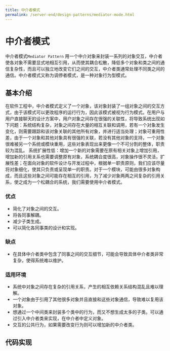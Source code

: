 ```yaml
---
title: 中介者模式
permalink: /server-end/design-patterns/mediator-mode.html
---
```


# 中介者模式

中介者模式`Mediator Pattern`
用一个中介对象来封装一系列的对象交互，中介者使各对象不需要显式地相互引用，从而使其耦合松散，降低多个对象和类之间的通信复杂性，而且可以独立地改变它们之间的交互，中介者类通常处理不同类之间的通信。中介者模式又称为调停者模式，是一种对象行为型模式。

## 基本介绍

在软件工程中，中介者模式定义了一个对象，该对象封装了一组对象之间的交互方式，由于该模式可以更改程序的运行行为，因此该模式被视为行为模式。在用户与用户直接聊天的设计方案中，用户对象之间存在很强的关联性，将导致系统出现如下问题：系统结构复杂，对象之间存在大量的相互关联和调用，若有一个对象发生变化，则需要跟踪和该对象关联的其他所有对象，并进行适当处理；对象可重用性差，由于一个对象和其他对象具有很强的关联，若没有其他对象的支持，一个对象很难被另一个系统或模块重用，这些对象表现出来更像一个不可分割的整体，职责较为混乱。
系统扩展性低：增加一个新的对象需要在原有相关对象上增加引用，增加新的引用关系也需要调整原有对象，系统耦合度很高，对象操作很不灵活，扩展性差；在面向对象的软件设计与开发过程中，根据单一职责原则，我们应该尽量将对象细化，使其只负责或呈现单一的职责。对于一个模块，可能由很多对象构成，而且这些对象之间可能存在相互的引用，为了减少对象两两之间复杂的引用关系，使之成为一个松耦合的系统，我们需要使用中介者模式。

### 优点

- 简化了对象之间的交互。
- 将各同事解耦。
- 减少子类生成。
- 可以简化各同事类的设计和实现。

### 缺点

- 在具体中介者类中包含了同事之间的交互细节，可能会导致具体中介者类非常复杂，使得系统难以维护。

### 适用环境

- 系统中对象之间存在复杂的引用关系，产生的相互依赖关系结构混乱且难以理解。
- 一个对象由于引用了其他很多对象并且直接和这些对象通信，导致难以复用该对象。
- 想通过一个中间类来封装多个类中的行为，而又不想生成太多的子类。可以通过引入中介者类来实现，在中介者中定义对象。
- 交互的公共行为，如果需要改变行为则可以增加新的中介者类。

## 代码实现
